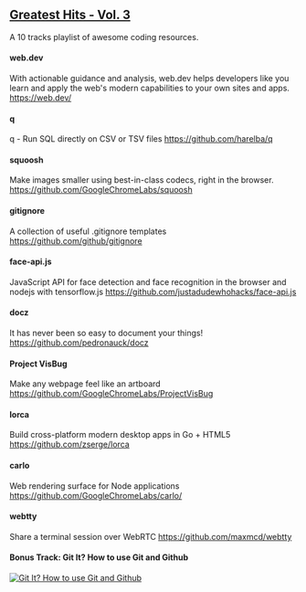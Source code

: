 ## [Greatest Hits - Vol. 3](https://netslum.it/greatest-hits-vol-3/)

A 10 tracks playlist of awesome coding resources.

#### web.dev
With actionable guidance and analysis, web.dev helps developers like you learn and apply the web's modern capabilities to your own sites and apps.
https://web.dev/

#### q
q - Run SQL directly on CSV or TSV files
https://github.com/harelba/q

#### squoosh
Make images smaller using best-in-class codecs, right in the browser.
https://github.com/GoogleChromeLabs/squoosh

#### gitignore
A collection of useful .gitignore templates
https://github.com/github/gitignore

#### face-api.js
JavaScript API for face detection and face recognition in the browser and nodejs with tensorflow.js
https://github.com/justadudewhohacks/face-api.js

#### docz
It has never been so easy to document your things!
https://github.com/pedronauck/docz

#### Project VisBug
Make any webpage feel like an artboard
https://github.com/GoogleChromeLabs/ProjectVisBug

#### lorca
Build cross-platform modern desktop apps in Go + HTML5
https://github.com/zserge/lorca

#### carlo
Web rendering surface for Node applications
https://github.com/GoogleChromeLabs/carlo/

#### webtty
Share a terminal session over WebRTC
https://github.com/maxmcd/webtty

#### Bonus Track: Git It? How to use Git and Github
[![Git It? How to use Git and Github](https://img.youtube.com/vi/HkdAHXoRtos/0.jpg)](https://www.youtube.com/watch?v=HkdAHXoRtos "Git It? How to use Git and Github")